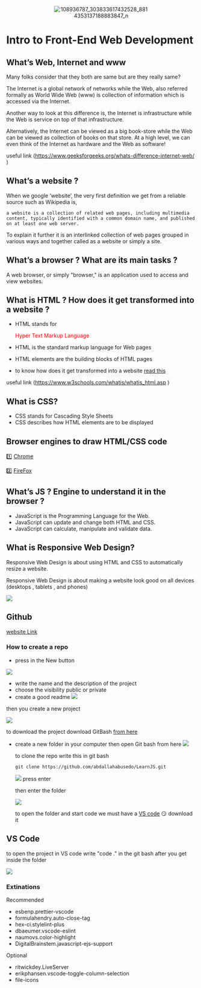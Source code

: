 <div style="text-align:center ; width:250px ; margin : 0 auto " >

![108936787_303833617432528_8814353137188883847_n](https://user-images.githubusercontent.com/42722816/87861206-6c4a7700-c944-11ea-9d11-f0df9e06789a.png)

</div>

# Intro to Front-End Web Development

## What’s Web, Internet and www

Many folks consider that they both are same but are they really same?

The Internet is a global network of networks while the Web, also referred formally as World Wide Web (www) is collection of information which is accessed via the Internet.

Another way to look at this difference is, the Internet is infrastructure while the Web is service on top of that infrastructure.

Alternatively, the Internet can be viewed as a big book-store while the Web can be viewed as collection of books on that store. At a high level, we can even think of the Internet as hardware and the Web as software!

useful link (https://www.geeksforgeeks.org/whats-difference-internet-web/
)

## What’s a website ?

When we google ‘website’, the very first definition we get from a reliable source such as Wikipedia is,

`a website is a collection of related web pages, including multimedia content, typically identified with a common domain name, and published on at least one web server.`

To explain it further it is an interlinked collection of web pages grouped in various ways and together called as a website or simply a site.

## What’s a browser ? What are its main tasks ?

A web browser, or simply "browser," is an application used to access and view websites.

## What is HTML ? How does it get transformed into a website ?

- <div>HTML stands for <p style="color:red">Hyper Text Markup Language</p></div>
- HTML is the standard markup language for Web pages
- HTML elements are the building blocks of HTML pages

- to know how does it get transformed into a website [read this ](https://www.w3schools.com/whatis/whatis_http.asp)

useful link (https://www.w3schools.com/whatis/whatis_html.asp
)

## What is CSS?

- CSS stands for Cascading Style Sheets
- CSS describes how HTML elements are to be displayed

## Browser engines to draw HTML/CSS code

:one:
[Chrome](https://www.google.com/intl/ar_eg/chrome/)

:two:
[FireFox](https://www.mozilla.org/ar/firefox/new/)

## What’s JS ? Engine to understand it in the browser ?

- JavaScript is the Programming Language for the Web.
- JavaScript can update and change both HTML and CSS.
- JavaScript can calculate, manipulate and validate data.

## What is Responsive Web Design?

Responsive Web Design is about using HTML and CSS to automatically resize a website.

Responsive Web Design is about making a website look good on all devices (desktops , tablets , and phones)

![](https://www.w3schools.com/whatis/img_temp_band.jpg)

## Github

[website Link](https://github.com/)

### How to create a repo

- press in the New button

![](https://user-images.githubusercontent.com/42722816/87860540-a57fe880-c93e-11ea-9119-79664bc638af.png)

- write the name and the description of the project
- choose the visibility public or private
- create a good readme
  ![](https://user-images.githubusercontent.com/42722816/87860602-f55eaf80-c93e-11ea-9881-6cb196cf12f8.png)

then you create a new project

![](https://user-images.githubusercontent.com/42722816/87860655-761dab80-c93f-11ea-8eb1-4d712655f4bc.png)

to download the project
download GitBash [from here](https://git-scm.com/downloads)

- create a new folder in your computer
  then open Git bash from here
  ![](https://user-images.githubusercontent.com/42722816/87860697-d14f9e00-c93f-11ea-9dee-37c02e4fad91.png)

  to clone the repo
  write this in git bash

  `git clone https://github.com/abdallahabusedo/LearnJS.git`

  ![](https://user-images.githubusercontent.com/42722816/87860734-25f31900-c940-11ea-902e-f4eb8a4fa307.png)
  press enter

  then enter the folder

  ![](https://user-images.githubusercontent.com/42722816/87860767-6fdbff00-c940-11ea-8c22-55b421de64bd.png)

  to open the folder and start code we must have a [VS code](https://code.visualstudio.com/) :smirk:
  download it

## VS Code

to open the project in VS code write "code ." in the git bash after you get inside the folder

![](https://user-images.githubusercontent.com/42722816/87860831-eaa51a00-c940-11ea-90cc-3fea41b39084.png)

### Extinations

Recommended

- esbenp.prettier-vscode
- formulahendry.auto-close-tag
- hex-ci.stylelint-plus
- dbaeumer.vscode-eslint
- naumovs.color-highlight
- DigitalBrainstem.javascript-ejs-support

Optional

- ritwickdey.LiveServer
- erikphansen.vscode-toggle-column-selection
- file-icons
